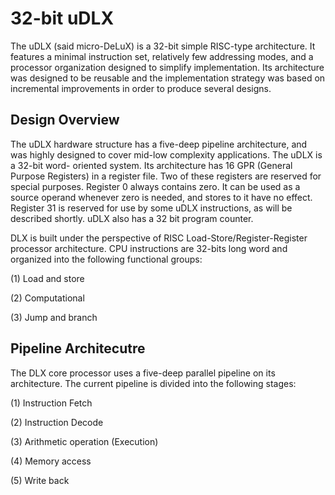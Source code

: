 32-bit uDLX
============

The uDLX (said micro-DeLuX) is a 32-bit simple RISC-type architecture. It features a minimal instruction set, relatively few addressing modes, and a processor organization designed to simplify implementation. Its architecture was designed to be reusable and the implementation strategy was based on incremental improvements in order to produce several designs.

Design Overview
------------

The uDLX hardware structure has a five-deep pipeline architecture, and was highly designed to cover mid-low complexity applications. The uDLX is a 32-bit word- oriented system. Its architecture has 16 GPR (General Purpose Registers) in a register file. Two of these registers are reserved for special purposes. Register 0 always contains zero. It can be used as a source operand whenever zero is needed, and stores to it have no effect. Register 31 is reserved for use by some uDLX instructions, as will be described shortly. uDLX also has a 32 bit program counter.

DLX is built under the perspective of RISC Load-Store/Register-Register processor architecture. CPU instructions are 32-bits long word and organized into the following functional groups:

(1) Load and store

(2) Computational

(3) Jump and branch

Pipeline Architecutre
------------

The DLX core processor uses a five-deep parallel pipeline on its architecture. The current pipeline is divided into the following stages:

  (1) Instruction Fetch
  
  (2) Instruction Decode
  
  (3) Arithmetic operation (Execution)
  
  (4) Memory access
  
  (5) Write back
